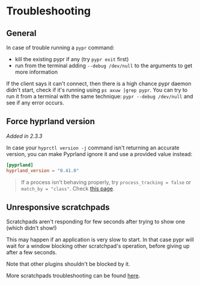 # Troubleshooting

## General

In case of trouble running a `pypr` command:
- kill the existing pypr if any (try `pypr exit` first)
- run from the terminal adding `--debug /dev/null` to the arguments to get more information

If the client says it can't connect, then there is a high chance pypr daemon didn't start, check if it's running using `ps axuw |grep pypr`. You can try to run it from a terminal with the same technique: `pypr --debug /dev/null` and see if any error occurs.

## Force hyprland version

_Added in 2.3.3_

In case your `hyprctl version -j` command isn't returning an accurate version, you can make Pyprland ignore it and use a provided value instead:

```toml
[pyprland]
hyprland_version = "0.41.0"
```

> If a process isn't behaving properly, try `process_tracking = false` or `match_by = "class"`.
> Check [this page](scratchpads_nonstandard).

## Unresponsive scratchpads

Scratchpads aren't responding for few seconds after trying to show one (which didn't show!)

This may happen if an application is very slow to start.
In that case pypr will wait for a window blocking other scratchpad's operation, before giving up after a few seconds.

Note that other plugins shouldn't be blocked by it.

More scratchpads troubleshooting can be found [here](scratchpads_nonstandard).
